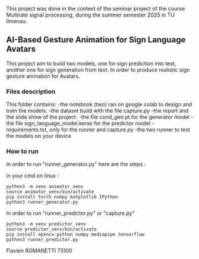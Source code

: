 This project was done in the context of the seminar project of the course Multirate signal processing, during the summer semester 2025 in TU Ilmenau.

## AI-Based Gesture Animation for Sign Language Avatars

This project aim to build two models, one for sign prediction into text, another one for sign generation from text. In order to produce realistic sign gesture animation for Avatars.

### Files description

This folder contains: 
-the notebook (two) ran on google colab to design and train the models.
-the dataset build with the file capture.py
-the report and the slide show of the project. 
-the file cond_gen.pt for the generator model
-the file sign\_language\_model.keras for the predictor model
-requirements.txt, only for the runner and capture.py
-the two runner to test the models on your device

### How to run

In order to run "runner_generator.py" 
here are the steps :

in your cmd on linux :

```
python3 -m venv animator_venv
source animator_venv/bin/activate
pip install torch numpy matplotlib IPython
python3 runner_generator.py
```


In order to run "runner_predictor.py" or "capture.py"

```
python3 -m venv predictor_venv
source predictor_venv/bin/activate
pip install opencv-python numpy mediapipe tensorflow
python3 runner_predictor.py
```

Flavien ROMANETTI
73100